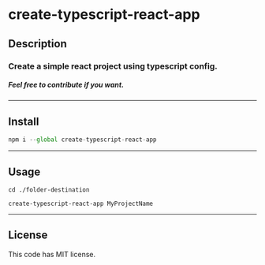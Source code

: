 # **create-typescript-react-app**

## **Description**
### Create a simple react project using typescript config.

##### Feel free to contribute if you want.

---
## **Install**

```javascript
npm i --global create-typescript-react-app
```

---
## **Usage**
```shell
cd ./folder-destination

create-typescript-react-app MyProjectName
```
---
## **License**
This code has MIT license.